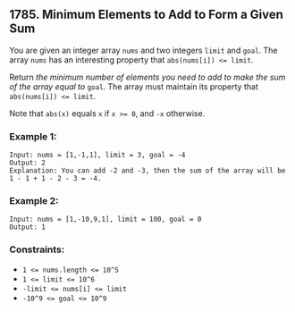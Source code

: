 ## 1785. Minimum Elements to Add to Form a Given Sum

You are given an integer array ```nums``` and two integers ```limit``` and ```goal```. The array ```nums``` has an interesting property that ```abs(nums[i]) <= limit```.

Return *the minimum number of elements you need to add to make the sum of the array equal to* ```goal```. The array must maintain its property that ```abs(nums[i]) <= limit```.

Note that ```abs(x)``` equals ```x``` if ```x >= 0```, and ```-x``` otherwise.

### Example 1:
```
Input: nums = [1,-1,1], limit = 3, goal = -4
Output: 2
Explanation: You can add -2 and -3, then the sum of the array will be 1 - 1 + 1 - 2 - 3 = -4.
```
### Example 2:
```
Input: nums = [1,-10,9,1], limit = 100, goal = 0
Output: 1
```

### Constraints:

* ```1 <= nums.length <= 10^5```
* ```1 <= limit <= 10^6```
* ```-limit <= nums[i] <= limit```
* ```-10^9 <= goal <= 10^9```